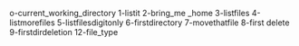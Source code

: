 o-current_working_directory
1-listit
2-bring_me _home
3-listfiles
4-listmorefiles
5-listfilesdigitonly 
6-firstdirectory
7-movethatfile
8-first delete
9-firstdirdeletion
12-file_type
